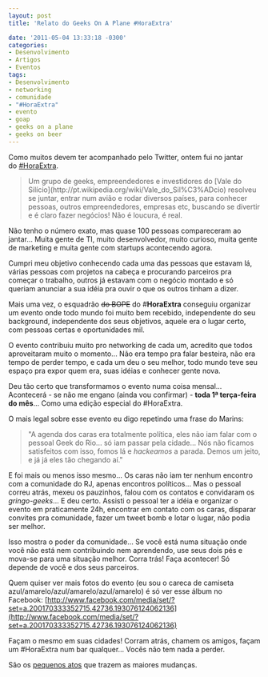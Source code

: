 ```yaml
---
layout: post
title: 'Relato do Geeks On A Plane #HoraExtra'

date: '2011-05-04 13:33:18 -0300'
categories:
- Desenvolvimento
- Artigos
- Eventos
tags:
- Desenvolvimento
- networking
- comunidade
- "#HoraExtra"
- evento
- goap
- geeks on a plane
- geeks on beer
---
```

Como muitos devem ter acompanhado pelo Twitter, ontem fui no jantar do [#HoraExtra](http://horaextra.org/).

<blockquote>Um grupo de geeks, empreendedores e investidores do [Vale do Silício](http://pt.wikipedia.org/wiki/Vale_do_Sil%C3%ADcio) resolveu se juntar, entrar num avião e rodar diversos países, para conhecer pessoas, outros empreendedores, empresas etc, buscando se divertir e é claro fazer negócios! Não é loucura, é real.
</blockquote>
Não tenho o número exato, mas quase 100 pessoas compareceram ao jantar... Muita gente de TI, muito desenvolvedor, muito curioso, muita gente de marketing e muita gente com startups acontecendo agora.

Cumpri meu objetivo conhecendo cada uma das pessoas que estavam lá, várias pessoas com projetos na cabeça e procurando parceiros pra começar o trabalho, outros já estavam com o negócio montado e só queriam anunciar a sua idéia pra ouvir o que os outros tinham a dizer.

Mais uma vez, o esquadrão <del>do BOPE</del> do #<strong>HoraExtra</strong> conseguiu organizar um evento onde todo mundo foi muito bem recebido, independente do seu background, independente dos seus objetivos, aquele era o lugar certo, com pessoas certas e oportunidades mil.

[](http://www.facebook.com/media/set/?set=a.200170333352715.42736.193076124062136)

O evento contribuiu muito pro networking de cada um, acredito que todos aproveitaram muito o momento... Não era tempo pra falar besteira, não era tempo de perder tempo, e cada um deu o seu melhor, todo mundo teve seu espaço pra expor quem era, suas idéias e conhecer gente nova.

Deu tão certo que transformamos o evento numa coisa mensal... Acontecerá - se não me engano (ainda vou confirmar) - <strong>toda 1ª terça-feira do mês</strong>... Como uma edição especial do #HoraExtra.

O mais legal sobre esse evento eu digo repetindo uma frase do Marins:

<blockquote>"A agenda dos caras era totalmente política, eles não iam falar com o pessoal Geek do Rio... só iam passar pela cidade... Nós não ficamos satisfeitos com isso, fomos lá e <em>hackeamos</em> a parada. Demos um jeito, e já já eles tão chegando aí."
</blockquote>
E foi mais ou menos isso mesmo... Os caras não iam ter nenhum encontro com a comunidade do RJ, apenas encontros políticos... Mas o pessoal correu atrás, mexeu os pauzinhos, falou com os contatos e convidaram os <em>gringo-geeks</em>... E deu certo. Assisti o pessoal ter a idéia e organizar o evento em praticamente 24h, encontrar em contato com os caras, disparar convites pra comunidade, fazer um tweet bomb e lotar o lugar, não podia ser melhor.

Isso mostra o poder da comunidade... Se você está numa situação onde você não está nem contribuindo nem aprendendo, use seus dois pés e mova-se para uma situação melhor. Corra trás! Faça acontecer! Só depende de você e dos seus parceiros.

Quem quiser ver mais fotos do evento (eu sou o careca de camiseta azul/amarelo/azul/amarelo/azul/amarelo) é só ver esse álbum no Facebook: [http://www.facebook.com/media/set/?set=a.200170333352715.42736.193076124062136](http://www.facebook.com/media/set/?set=a.200170333352715.42736.193076124062136)

Façam o mesmo em suas cidades! Corram atrás, chamem os amigos, façam um #HoraExtra num bar qualquer... Vocês não tem nada a perder.

São os [pequenos atos](http://smallactsmanifesto.org/) que trazem as maiores mudanças.

